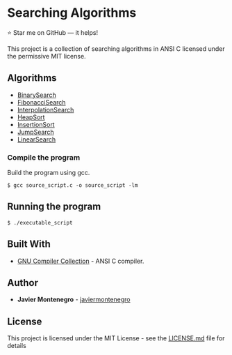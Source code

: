 # Searching Algorithms
:star: Star me on GitHub — it helps!

This project is a collection of searching algorithms in ANSI C
licensed under the permissive MIT license.

## Algorithms

* [BinarySearch](https://en.wikipedia.org/wiki/Binary_search_algorithm) 
* [FibonacciSearch](https://en.wikipedia.org/wiki/Fibonacci_search_technique) 
* [InterpolationSearch](https://en.wikipedia.org/wiki/Interpolation_search) 
* [HeapSort](https://en.wikipedia.org/wiki/Heapsort) 
* [InsertionSort](https://en.wikipedia.org/wiki/Insertion_sort) 
* [JumpSearch](https://en.wikipedia.org/wiki/Jump_search)
* [LinearSearch](https://en.wikipedia.org/wiki/Linear_search)

### Compile the program

Build the program using gcc.
```
$ gcc source_script.c -o source_script -lm
```
## Running the program 
```
$ ./executable_script
```

## Built With

* [GNU Compiler Collection](https://gcc.gnu.org/) - ANSI C compiler.

## Author

* **Javier Montenegro** - [javiermontenegro](https://github.com/javiermontenegro)

## License

This project is licensed under the MIT License - see the [LICENSE.md](LICENSE.md) file for details
